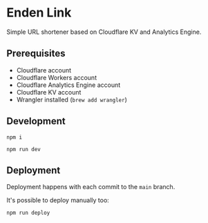 # Enden Link

Simple URL shortener based on Cloudflare KV and Analytics Engine.

## Prerequisites

- Cloudflare account
- Cloudflare Workers account
- Cloudflare Analytics Engine account
- Cloudflare KV account
- Wrangler installed (`brew add wrangler`)

## Development

```shell
npm i
```

```shell
npm run dev
```

## Deployment

Deployment happens with each commit to the `main` branch.

It's possible to deploy manually too:

```shell
npm run deploy
```